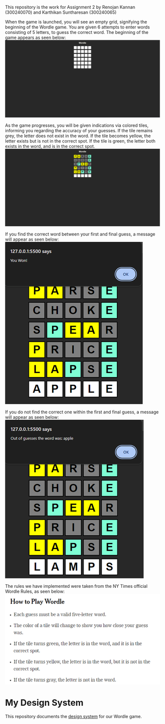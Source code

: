 This repository is the work for Assignment 2 by Renojan Kannan (300240070) and Karthikan Suntharesan (300240065)

When the game is launched, you will see an empty grid, signifying the beginning of the Wordle game. 
You are given 6 attempts to enter words consisting of 5 letters, to guess the correct word.
The beginning of the game appears as seen below:
![Start Screen](/docs/design_system/Wordle%20Start%20Screen.PNG)

As the game progresses, you will be given indications via colored tiles, informing you regarding the accuracy of your guesses. If the tile remains grey, the letter does not exist in the word. If the tile becomes yellow, the letter exists but is not in the correct spot. If the tile is green, the letter both exists in the word, and is in the correct spot.
![Mid Game](/docs/design_system/Mid%20Game.PNG)

If you find the correct word between your first and final guess, a message will appear as seen below:
![Wordle Win Screen](/docs/design_system/Wordle%20Win.png)

If you do not find the correct one within the first and final guess, a message will appear as seen below:
![Wordle Lose Screen](/docs/design_system/Wordle%20Lose.png)

The rules we have implemented were taken from the NY Times official Wordle Rules, as seen below:
![Wordle Rules](/docs/design_system/Wordle%20Rules.png)

# My Design System

This repository documents the [design system](/docs/design_system.md) for our Wordle game.